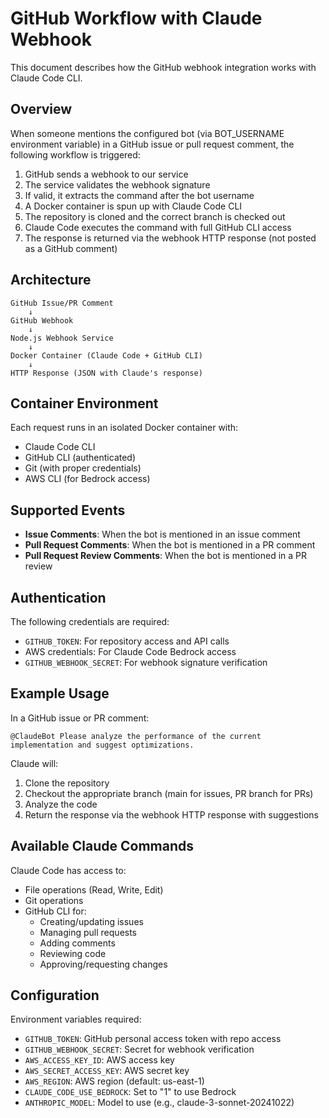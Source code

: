 # GitHub Workflow with Claude Webhook

This document describes how the GitHub webhook integration works with Claude Code CLI.

## Overview

When someone mentions the configured bot (via BOT_USERNAME environment variable) in a GitHub issue or pull request comment, the following workflow is triggered:

1. GitHub sends a webhook to our service
2. The service validates the webhook signature
3. If valid, it extracts the command after the bot username
4. A Docker container is spun up with Claude Code CLI
5. The repository is cloned and the correct branch is checked out
6. Claude Code executes the command with full GitHub CLI access
7. The response is returned via the webhook HTTP response (not posted as a GitHub comment)

## Architecture

```
GitHub Issue/PR Comment
    ↓
GitHub Webhook
    ↓
Node.js Webhook Service
    ↓
Docker Container (Claude Code + GitHub CLI)
    ↓
HTTP Response (JSON with Claude's response)
```

## Container Environment

Each request runs in an isolated Docker container with:
- Claude Code CLI
- GitHub CLI (authenticated)
- Git (with proper credentials)
- AWS CLI (for Bedrock access)

## Supported Events

- **Issue Comments**: When the bot is mentioned in an issue comment
- **Pull Request Comments**: When the bot is mentioned in a PR comment
- **Pull Request Review Comments**: When the bot is mentioned in a PR review

## Authentication

The following credentials are required:
- `GITHUB_TOKEN`: For repository access and API calls
- AWS credentials: For Claude Code Bedrock access
- `GITHUB_WEBHOOK_SECRET`: For webhook signature verification

## Example Usage

In a GitHub issue or PR comment:

```
@ClaudeBot Please analyze the performance of the current implementation and suggest optimizations.
```

Claude will:
1. Clone the repository
2. Checkout the appropriate branch (main for issues, PR branch for PRs)
3. Analyze the code
4. Return the response via the webhook HTTP response with suggestions

## Available Claude Commands

Claude Code has access to:
- File operations (Read, Write, Edit)
- Git operations
- GitHub CLI for:
  - Creating/updating issues
  - Managing pull requests
  - Adding comments
  - Reviewing code
  - Approving/requesting changes

## Configuration

Environment variables required:
- `GITHUB_TOKEN`: GitHub personal access token with repo access
- `GITHUB_WEBHOOK_SECRET`: Secret for webhook verification
- `AWS_ACCESS_KEY_ID`: AWS access key
- `AWS_SECRET_ACCESS_KEY`: AWS secret key
- `AWS_REGION`: AWS region (default: us-east-1)
- `CLAUDE_CODE_USE_BEDROCK`: Set to "1" to use Bedrock
- `ANTHROPIC_MODEL`: Model to use (e.g., claude-3-sonnet-20241022)